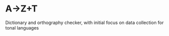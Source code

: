 # A→Z+T
Dictionary and orthography checker, with initial focus on data collection for tonal languages
